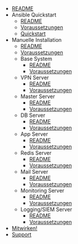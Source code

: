 - [README](README.md)
- Ansible Quickstart
  - [README](/ansible/README.md)
  - [Voraussetzungen](/ansible/requirements.md)
  - [Quickstart](/ansible/quickstart.md)
- Manuelle Installation
  - [README](/manuell/README.md)
  - [Voraussetzungen](/manuell/requirements.md)
  - Base System
    - [README](/manuell/base/README.md)
    - [Voraussetzungen](/manuell/base/requirements.md)
  - VPN Server
    - [README](/manuell/vpn/README.md)
    - [Voraussetzungen](/manuell/vpn/requirements.md)
  - Master Server
    - [README](/manuell/master/README.md)
    - [Voraussetzungen](/manuell/master/requirements.md)
  - DB Server
    - [README](/manuell/db/README.md)
    - [Voraussetzungen](/manuell/db/requirements.md)
  - App Server
    - [README](/manuell/app/README.md)
    - [Voraussetzungen](/manuell/app/requirements.md)
  - Redis Server
    - [README](/manuell/redis/README.md)
    - [Voraussetzungen](/manuell/redis/requirements.md)
  - Mail Server
    - [README](/manuell/mail/README.md)
    - [Voraussetzungen](/manuell/mail/requirements.md)
  - Monitoring Server
    - [README](/manuell/monitoring/README.md)
    - [Voraussetzungen](/manuell/monitor/requirements.md)
  - Logging/SIEM Server
    - [README](/manuell/siem/README.md)
    - [Voraussetzungen](/manuell/siem/requirements.md)
- [Mitwirken!](contribute.md)
- [Support](support.md)